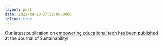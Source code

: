 ```yaml
---
layout: post
date: 2022-09-10 07:59:00-0400
inline: true
---
```


Our latest publication on [empowering educational tech has been published](https://www.mdpi.com/2071-1050/14/18/11682) at the Journal of Sustainability!
